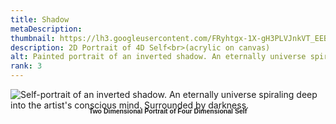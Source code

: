 ```yaml
---
title: Shadow
metaDescription: 
thumbnail: https://lh3.googleusercontent.com/FRyhtgx-1X-gH3PLVJnkVT_EEBc2riM-BD_5MUmI1XPv3B58krl7gesG0iMPfsH8VCrHvwKE0tCMW28mWiMEQpxWA12Nzsvtu8zjgUNaUJpMoiO1kTNbc8HBZ7IUYvIqozBDcRcm=w2400
description: 2D Portrait of 4D Self<br>(acrylic on canvas)
alt: Painted portrait of an inverted shadow. An eternally universe spiraling deep into the artist's conscious mind. Surrounded by darkness. Hung on light blue bedroom wall.
rank: 3
---
```


<div><img src="https://lh3.googleusercontent.com/MD7PXnG0CCFPi99NVYt2NnFpBq8ZyT3uanCqRHiGOTe4x-P9pbR4uGrLw80_Wj76knSdtUXwOzKkoPlIe0Jgqh21D9Ek5NnuWhpkddWV-hYvy7jz7Z8XsGRzaM8cRqTrkYfITI2g=w2400" alt= "Self-portrait of an inverted shadow. An eternally universe spiraling deep into the artist's conscious mind. Surrounded by darkness." />
</div>

<div class="row">
  <div class="col-md-12">   
    <p style="font-family: arial; font-size: .75em; font-weight:bold; text-align: center; margin-top: -1%">Two Dimensional Portrait of Four Dimensional Self</p>
  </div>
</div>